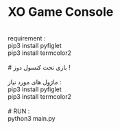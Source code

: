 # XO Game Console<br/>
<br/>
requirement :<br/>
pip3 install pyfiglet<br/>
pip3 install termcolor2<br/>
<br/>
# بازی تحت کنسول دوز !<br/>
<br/>
ماژول های مورد نیاز :<br/>
pip3 install pyfiglet<br/>
pip3 install termcolor2<br/>
<br/>
# RUN :<br/>
python3 main.py
